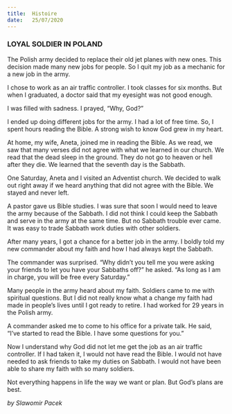 ```yaml
---
title:  Histoire
date:   25/07/2020
---
```


### LOYAL SOLDIER IN POLAND

The Polish army decided to replace their old jet planes with new ones. This decision made many new jobs for people. So I quit my job as a mechanic for a new job in the army.

I chose to work as an air traffic controller. I took classes for six months. But when I graduated, a doctor said that my eyesight was not good enough.

I was filled with sadness. I prayed, “Why, God?”

I ended up doing different jobs for the army. I had a lot of free time. So, I spent hours reading the Bible. A strong wish to know God grew in my heart.

At home, my wife, Aneta, joined me in reading the Bible. As we read, we saw that many verses did not agree with what we learned in our church. We read that the dead sleep in the ground. They do not go to heaven or hell after they die. We learned that the seventh day is the Sabbath.

One Saturday, Aneta and I visited an Adventist church. We decided to walk out right away if we heard anything that did not agree with the Bible. We stayed and never left.

A pastor gave us Bible studies. I was sure that soon I would need to leave the army because of the Sabbath. I did not think I could keep the Sabbath and serve in the army at the same time. But no Sabbath trouble ever came. It was easy to trade Sabbath work duties with other soldiers.

After many years, I got a chance for a better job in the army. I boldly told my new commander about my faith and how I had always kept the Sabbath.

The commander was surprised. “Why didn’t you tell me you were asking your friends to let you have your Sabbaths off?” he asked. “As long as I am in charge, you will be free every Saturday.”

Many people in the army heard about my faith. Soldiers came to me with spiritual questions. But I did not really know what a change my faith had made in people’s lives until I got ready to retire. I had worked for 29 years in the Polish army.

A commander asked me to come to his office for a private talk. He said, “I’ve started to read the Bible. I have some questions for you.”

Now I understand why God did not let me get the job as an air traffic controller. If I had taken it, I would not have read the Bible. I would not have needed to ask friends to take my duties on Sabbath. I would not have been able to share my faith with so many soldiers.

Not everything happens in life the way we want or plan. But God’s plans are best.

_by Slawomir Pacek_
